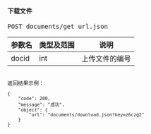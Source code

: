 #### 下载文件


<pre>
POST documents/get_url.json
</pre>

参数名      |类型及范围  		|说明   
---				|---				|----
docid 	|int 			|上传文件的编号

<code>
返回结果示例：
<code>
{
    "code": 200,
    "message": "成功",
    "object": {
        "url": "documents/download.json?key=z6czg2"
    }
}
</code>
</pre>

